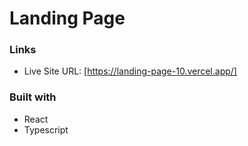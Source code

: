 # Landing Page

### Links

- Live Site URL: [https://landing-page-10.vercel.app/]

### Built with

- React
- Typescript
